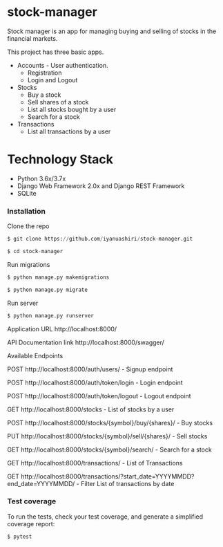 # stock-manager


Stock manager is an app for managing buying and selling of stocks in the financial markets. 

This project has three basic apps.

* Accounts - User authentication.
  - Registration
  - Login and Logout
* Stocks
  - Buy a stock
  - Sell shares of a stock
  - List all stocks bought by a user
  - Search for a stock
* Transactions
  - List all transactions by a user
  

# Technology Stack

  * Python 3.6x/3.7x
  * Django Web Framework 2.0x and Django REST Framework
  * SQLite
 
### Installation

Clone the repo
```python
$ git clone https://github.com/iyanuashiri/stock-manager.git

$ cd stock-manager
```

Run migrations
```python
$ python manage.py makemigrations

$ python manage.py migrate
```

Run server
```python
$ python manage.py runserver
```
Application URL
http://localhost:8000/

API Documentation link
http://localhost:8000/swagger/

Available Endpoints

POST http://localhost:8000/auth/users/ - Signup endpoint

POST http://localhost:8000/auth/token/login - Login endpoint

POST http://localhost:8000/auth/token/logout - Logout endpoint

GET http://localhost:8000/stocks - List of stocks by a user 

POST http://localhost:8000/stocks/{symbol}/buy/{shares}/ - Buy stocks

PUT http://localhost:8000/stocks/{symbol}/sell/{shares}/ - Sell stocks

GET http://localhost:8000/stocks/{symbol}/search/ - Search for a stock

GET http://localhost:8000/transactions/ - List of Transactions

GET http://localhost:8000/transactions/?start_date=YYYYMMDD?end_date=YYYYMMDD/ - Filter List of transactions by date



### Test coverage
To run the tests, check your test coverage, and generate a simplified coverage report:

```python
$ pytest
```

